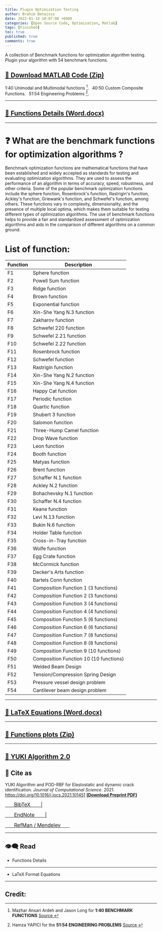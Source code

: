 ```yaml
---
title: Plugin Optimization Testing
author: Brahim Benaissa
date: 2022-01-10 10:07:00 +0900
categories: [Open Source Code, Optimization, Matlab]
tags: [Finished]
toc: true
published: true
comments: true
---
```


A collection of Benchmark functions for optimization algorithm testing. Plugin your algorithm with 54 benchmark functions.  

## <a target="_blank" href="{{ site.baseurl }}{% link /assets/files/Projects/OPTIMIZATION TEST FUNCTIONS/YUKI ALGORITHM with Test Functions.zip %}" download> 📂  Download MATLAB Code (Zip)</a>

1:40 Unimodal and Multimodal functions [^1].&ensp; 40:50 Custom Composite Functions.&ensp; 51:54 Engineering Problems [^2].

---

## <a target="_blank" href="{{ site.baseurl }}{% link /assets/files/Projects/OPTIMIZATION TEST FUNCTIONS/Optimization TEST FUNCTIONS Word.docx %}"  download> 📓 Functions Details  (Word.docx)</a>

---
# ❓ What are the benchmark functions for optimization algorithms ?

Benchmark optimization functions are mathematical functions that have been established and widely accepted as standards for testing and evaluating optimization algorithms. They are used to assess the performance of an algorithm in terms of accuracy, speed, robustness, and other criteria. Some of the popular benchmark optimization functions include the sphere function, Rosenbrock's function, Rastrigin's function, Ackley's function, Griewank's function, and Schwefel's function, among others. These functions vary in complexity, dimensionality, and the presence of multiple local optima, which makes them suitable for testing different types of optimization algorithms. The use of benchmark functions helps to provide a fair and standardized assessment of optimization algorithms and aids in the comparison of different algorithms on a common ground.

# List of function:

| Function | Description |
| --- | --- |
| F1 | Sphere function |
| F2 | Powell Sum function |
| F3 | Ridge function |
| F4 | Brown function |
| F5 | Exponential function |
| F6 | Xin-She Yang N.3 function |
| F7 | Zakharov function |
| F8 | Schwefel 220 function |
| F9 | Schwefel 2.21 function |
| F10 | Schwefel 2.22 function |
| F11 | Rosenbrock function |
| F12 | Schwefel function |
| F13 | Rastrigin function |
| F14 | Xin-She Yang N.2 function |
| F15 | Xin-She Yang N.4 function |
| F16 | Happy Cat function |
| F17 | Periodic function |
| F18 | Quartic function |
| F19 | Shubert 3 function |
| F20 | Salomon function |
| F21 | Three-Hump Camel function |
| F22 | Drop Wave function |
| F23 | Leon function |
| F24 | Booth function |
| F25 | Matyas function |
| F26 | Brent function |
| F27 | Schaffer N.1 function |
| F28 | Ackley N.2 function |
| F29 | Bohachevsky N.1 function |
| F30 | Schaffer N.4 function |
| F31 | Keane function |
| F32 | Levi N.13 function |
| F33 | Bukin N.6 function |
| F34 | Holder Table function |
| F35 | Cross-in-Tray function |
| F36 | Wolfe function |
| F37 | Egg Crate function |
| F38 | McCormick function |
| F39 | Decker's Arts function |
| F40 | Bartels Conn function |
| F41 | Composition Function 1 (3 functions) |
| F42 | Composition Function 2 (3 functions) |
| F43 | Composition Function 3 (4 functions) |
| F44 | Composition Function 4 (4 functions) |
| F45 | Composition Function 5 (6 functions) |
| F46 | Composition Function 6 (6 functions) |
| F47 | Composition Function 7 (8 functions) |
| F48 | Composition Function 8 (8 functions) |
| F49 | Composition Function 9 (10 functions) |
| F50 | Composition Function 10 (10 functions) |
| F51 | Welded Beam Design |
| F52 | Tension/Compression Spring Design |
| F53 | Pressure vessel design problem |
| F54 | Cantilever beam design problem |


---

## <a target="_blank" href="{{ site.baseurl }}{% link /assets/files/Projects/OPTIMIZATION TEST FUNCTIONS/Equations of the test functions Latex.docx %}"  download>  📓 LaTeX Equations (Word.docx)</a>

---

## <a target="_blank" href="{{ site.baseurl }}{% link /assets/files/Projects/OPTIMIZATION TEST FUNCTIONS/Function plots.zip %}"  download> 📂 Functions plots (Zip)</a>

---

## <a target="_blank" href="{{site.baseurl}}/posts/Yuki-Algorithm-02"> 🔗 YUKI Algorithm 2.0 </a>

## 📑 Cite  as

YUKI Algorithm and POD-RBF for Elastostatic and dynamic crack identification. *Journal of Computational Science*. 2021. <a href="https://doi.org/10.1016/j.jocs.2021.101451" target="_blank"> https://doi.org/10.1016/j.jocs.2021.101451 </a> <a href="{{ site.baseurl }}{% link /assets/files/Preprints/YUKI Algorithm 2021.pdf %}" target="_blank">  **(Download Preprint PDF)** </a>


<p align="center">

<a target="_blank" href="{{ site.baseurl }}{% link /assets/files/Projects/YUKI ALGORITHM/reference file/YA1.bib %}"  download> <span style="font-size:1.2em;"> &ensp;&ensp;&ensp; BibTeX &ensp;&ensp;&ensp; |</span> </a>

<a target="_blank" href="{{ site.baseurl }}{% link /assets/files/Projects/YUKI ALGORITHM/reference file/YA1.enw %}"  download>  <span style="font-size:1.2em;"> &ensp;&ensp;&ensp; EndNote &ensp;&ensp;&ensp; |</span> </a>

<a target="_blank" href="{{ site.baseurl }}{% link /assets/files/Projects/YUKI ALGORITHM/reference file/YA1.ris %}"  download>  <span style="font-size:1.2em;"> &ensp;&ensp;&ensp; RefMan / Mendeley &ensp;&ensp;&ensp; </span> </a>

</p>

<!--
---


## 📺 Tutorial

[![IMAGE ALT TEXT](http://img.youtube.com/vi/Jz3TDvnZ3zo/0.jpg)](http://www.youtube.com/watch?v=Jz3TDvnZ3zo "Video Title")

<p align="center">

<iframe
    width="750"
    height="480"
    src="https://www.youtube.com/embed/UmX4kyB2wfg"
    frameborder="0"
    allow="autoplay; encrypted-media"
    allowfullscreen>
</iframe>

</p>

-->

---

## 👁️‍🗨️ Read

- Functions Details

<p align="center">

<object data="{{ site.baseurl }}{% link /assets/files/Projects/OPTIMIZATION TEST FUNCTIONS/Optimization TEST FUNCTIONS Word.pdf %}" type="application/pdf" width="750px" height="500px"> </object>

</p>


---

- LaTeX Format Equations

<p align="center">

<object data="{{ site.baseurl }}{% link /assets/files/Projects/OPTIMIZATION TEST FUNCTIONS/Equations of the test functions Latex.pdf %}" type="application/pdf" width="750px" height="500px"> </object>

</p>

---


## Credit:

[^1]: Mazhar Ansari Ardeh and Jason Long for **1:40 BENCHMARK FUNCTIONS** <a href="https://github.com/mazhar-ansari-ardeh/BenchmarkFcns" target="_blank"> Source </a>    
[^2]: Hamza YAPICI for the **51:54 ENGINEERING PROBLEMS** <a href="https://www.mathworks.com/matlabcentral/fileexchange/73986-pso_eagle-for-design-problem?s_tid=srchtitle" target="_blank"> Source </a>   
